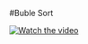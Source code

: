 #Buble Sort

[![Watch the video](https://i9.ytimg.com/vi_webp/MFNs0aTMK4M/mq2.webp?sqp=CJCzobEG-oaymwEmCMACELQB8quKqQMa8AEB-AH-BIAC4AOKAgwIABABGBEgcigRMA8=&rs=AOn4CLBUgv8ZSkXf5VW0MxJMDJxF8uxR0Q/maxresdefault.jpg)](https://www.youtube.com/watch?v=MFNs0aTMK4M)




